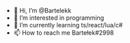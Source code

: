 - 👋 Hi, I’m @Bartelekk
- 👀 I’m interested in programming
- 🌱 I’m currently learning ts/react/lua/c#
- 📫 How to reach me Bartełek#2998

<!---
Bartelekk/Bartelekk is a ✨ special ✨ repository because its `README.md` (this file) appears on your GitHub profile.
You can click the Preview link to take a look at your changes.
--->
